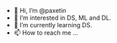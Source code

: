 - 👋 Hi, I’m @paxetin
- 👀 I’m interested in DS, ML and DL.
- 🌱 I’m currently learning DS.
- 📫 How to reach me ...

<!---
paxetin/paxetin is a ✨ special ✨ repository because its `README.md` (this file) appears on your GitHub profile.
You can click the Preview link to take a look at your changes.
--->
